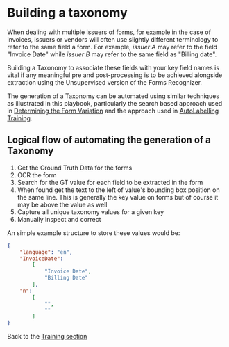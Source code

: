 # Building a taxonomy

When dealing with multiple issuers of forms, for example in the case of invoices, issuers or vendors will often use slightly different terminology to refer to the same field a form. For example, *issuer A* may refer to the field "Invoice Date" while *issuer B* may refer to the same field as "Billing date".

Building a Taxonomy to associate these fields with your key field names is vital if any meaningful pre and post-processing is to be achieved alongside extraction using the Unsupervised version of the Forms Recognizer.

The generation of a Taxonomy can be automated using similar techniques as illustrated in this playbook, particularly the search based approach used in [Determining the Form Variation](../../Analysis/Form_Variation/README.md) and the approach used in [AutoLabelling Training](../Training/Auto_Labelling/README.md).

## Logical flow of automating the generation of a Taxonomy

1) Get the Ground Truth Data for the forms
2) OCR the form
3) Search for the GT value for each field to be extracted in the form
4) When found get the text to the left of value's bounding box position on the same line. This is generally the key value on forms but of course it may be above the value as well
5) Capture all unique taxonomy values for a given key
6) Manually inspect and correct

An simple example structure to store these values would be:

```json
{
    "language": "en",
    "InvoiceDate":
        [
            "Invoice Date",
            "Billing Date"
        ],
    "n":
        [
            "",
            ""
        ]
}
```

Back to the [Training section](../README.md)

